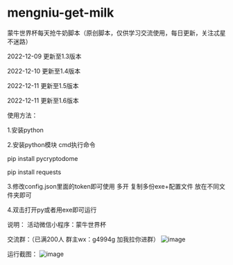 # mengniu-get-milk
蒙牛世界杯每天抢牛奶脚本（原创脚本，仅供学习交流使用，每日更新，关注忒星不迷路）

2022-12-09 更新至1.3版本

2022-12-10 更新至1.4版本

2022-12-11 更新至1.5版本

2022-12-11 更新至1.6版本

使用方法：

1.安装python

2.安装python模块 cmd执行命令

pip install pycryptodome

pip install requests

3.修改config.json里面的token即可使用 多开 复制多份exe+配置文件 放在不同文件夹即可

4.双击打开py或者用exe即可运行

说明：
活动微信小程序：蒙牛世界杯


交流群：（已满200人 群主wx：g4994g 加我拉你进群）
![image](https://user-images.githubusercontent.com/49848349/206616062-426f6747-58da-43da-82a3-e676fbf6f436.png)

运行截图：
![image](https://user-images.githubusercontent.com/49848349/206611043-edf5854f-488c-43ff-821a-a74d1d266774.png)

